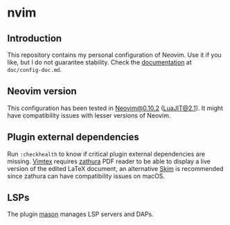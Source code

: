 # nvim

## Introduction
This repository contains my personal configuration of Neovim.
Use it if you like, but I do not guarantee stability.
Check the [documentation](doc/config-doc.md) at `doc/config-doc.md`.

## Neovim version
This configuration has been tested in Neovim@0.10.2 (LuaJIT@2.1). It might have compatibility issues with lesser versions of Neovim.

## Plugin external dependencies
Run `:checkhealth` to know if critical plugin external dependencies are missing.
[Vimtex](https://github.com/lervag/vimtex) requires [zathura](https://pwmt.org/projects/zathura) PDF reader to be able to display a live version of the edited LaTeX document, an alternative [Skim](https://skim-app.sourceforge.io/) is recommended since zathura can have compatibility issues on macOS.

## LSPs
The plugin [mason](https://github.com/williamboman/mason.nvim) manages LSP servers and DAPs.
